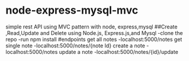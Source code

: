 # node-express-mysql-mvc
simple rest API using MVC pattern with node, express,mysql
##Create ,Read,Update and Delete using Node.js, Express.js,and Mysql
-clone the repo
-run npm install
#endpoints
get all notes
-localhost:5000/notes
get single note
-localhost:5000/notes/{note Id}
create a note
-localhost:5000/notes
update a note
-localhost:5000/notes/{id}/update


